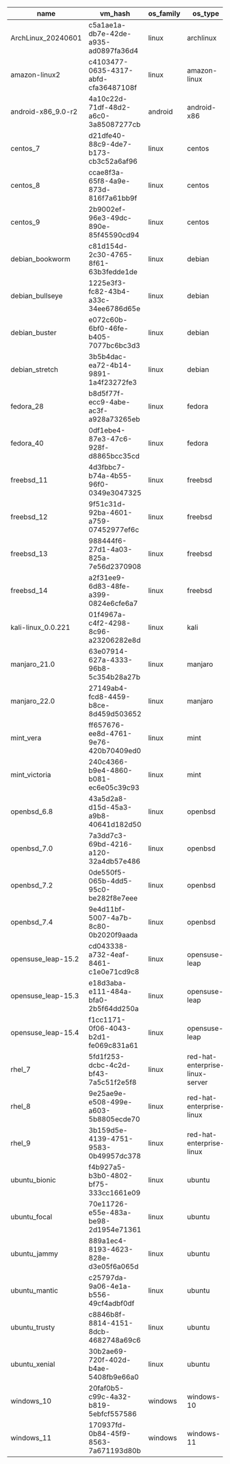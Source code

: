 | name               | vm_hash                              | os_family | os_type                         | os_version    | traffic_folder                                                             | source            | vagrant_box                            | hash                                                                    | link                                                         |
|--------------------| ------------------------------------ |-----------|---------------------------------|---------------|----------------------------------------------------------------------------|-------------------|----------------------------------------|-------------------------------------------------------------------------|--------------------------------------------------------------|
| ArchLinux_20240601 | c5a1ae1a-db7e-42de-a935-ad0897fa36d4 | linux     | archlinux                       | 6.9.3-arch1-1 | /data/virtual_machines/traffic/linux__archlinux__6.9.3-arch1-1             | osboxes.org       |                                        | sha256:25d99cf7eb012f5ccee49c0b3c8085d16c374c55f05570b6d049c8fe65ed47ba | https://www.osboxes.org/arch-linux/#archlinux-20240601-vbox  |
| amazon-linux2      | c4103477-0635-4317-abfd-cfa36487108f | linux     | amazon-linux                    | 2             | /data/virtual_machines/traffic/linux__amazon-linux__2                      | vagrant           | timerags/alinux2                       |                                                                         |                                                              |
| android-x86_9.0-r2 | 4a10c22d-71df-48d2-a6c0-3a85087277cb | android   | android-x86                     | 9.0           | /data/virtual_machines/traffic/android__android-x86__9.0                   | osboxes.org       |                                        | sha256:2eb9b5030a7bf8f8f1a06258b4a73619dba7578c186ac1d3db371c04432836e8 | https://www.osboxes.org/android-x86/#android-x86-9-0-r2-vbox |
| centos_7           | d21dfe40-88c9-4de7-b173-cb3c52a6af96 | linux     | centos                          | 7-core        | /data/virtual_machines/traffic/linux__centos__7-core                       | vagrant           | centos/7                               |                                                                         |                                                              |
| centos_8           | ccae8f3a-65f8-4a9e-873d-816f7a61bb9f | linux     | centos                          | 8             | /data/virtual_machines/traffic/linux__centos__8                            | vagrant           | centos/8                               |                                                                         |                                                              |
| centos_9           | 2b9002ef-96e3-49dc-890e-85f45590cd94 | linux     | centos                          |  9            | /data/virtual_machines/traffic/linux__centos__9                            | vagrant           | centos/stream9                         |                                                                         |                                                              |
| debian_bookworm    | c81d154d-2c30-4765-8f61-63b3fedde1de | linux     | debian                          | 12-bookworm   | /data/virtual_machines/traffic/linux__debian__12-bookworm                  | vagrant           | debian/bookworm64                      |                                                                         |                                                              |
| debian_bullseye    | 1225e3f3-fc82-43b4-a33c-34ee6786d65e | linux     | debian                          | 11-bullseye   | /data/virtual_machines/traffic/linux__debian__11-bullseye                  | vagrant           | debian/bullseye64                      |                                                                         |                                                              |
| debian_buster      | e072c60b-6bf0-46fe-b405-7077bc6bc3d3 | linux     | debian                          | 10-buster     | /data/virtual_machines/traffic/linux__debian__10-buster                    | vagrant           | debian/buster64                        |                                                                         |                                                              |
| debian_stretch     | 3b5b4dac-ea72-4b14-9891-1a4f23272fe3 | linux     | debian                          | 9-stretch     | /data/virtual_machines/traffic/linux__debian__9-stretch                    | vagrant           | debian/stretch64                       |                                                                         |                                                              |
| fedora_28          | b8d5f77f-ecc9-4abe-ac3f-a928a73265eb | linux     | fedora                          | 28            | /data/virtual_machines/traffic/linux__fedora__28                           | vagrant           | generic/fedora28                       |                                                                         |                                                              |
| fedora_40          | 0df1ebe4-87e3-47c6-928f-d8865bcc35cd | linux     | fedora                          | 40            | /data/virtual_machines/traffic/linux__fedora__40                           | vagrant           | bento/fedora40                         |                                                                         |                                                              |
| freebsd_11         | 4d3fbbc7-b74a-4b55-96f0-0349e3047325 | linux     | freebsd                         | 11.4          | /data/virtual_machines/traffic/linux__freebsd__11.4                        | vagrant           | generic/freebsd11                      |                                                                         |                                                              |
| freebsd_12         | 9f51c31d-92ba-4601-a759-07452977ef6c | linux     | freebsd                         | 12.4          | /data/virtual_machines/traffic/linux__freebsd__12.4                        | vagrant           | generic/freebsd12                      |                                                                         |                                                              |
| freebsd_13         | 988444f6-27d1-4a03-825a-7e56d2370908 | linux     | freebsd                         | 13.2          | /data/virtual_machines/traffic/linux__freebsd__13.2                        | vagrant           | generic/freebsd13                      |                                                                         |                                                              |
| freebsd_14         | a2f31ee9-6d83-48fe-a399-0824e6cfe6a7 | linux     | freebsd                         | 14.0          | /data/virtual_machines/traffic/linux__freebsd__14.0                        | vagrant           | generic/freebsd14                      |                                                                         |                                                              |
| kali-linux_0.0.221 | 01f4967a-c4f2-4298-8c96-a23206282e8d | linux     | kali                            | 2023.1        | /data/virtual_machines/traffic/linux__kali__2023.1                         | vagrant           | elrey741/kali-linux_amd64              |                                                                         |                                                              |
| manjaro_21.0       | 63e07914-627a-4333-96b8-5c354b28a27b | linux     | manjaro                         | 21.0          | /data/virtual_machines/traffic/linux__manjaro__21.0                        | linuxvmimages.com |                                        | md5:daabd6555ad6c4776f6aa5f59dff05ea                                    | https://www.linuxvmimages.com/images/manjaro-21/             |
| manjaro_22.0       | 27149ab4-fcd8-4459-b8ce-8d459d503652 | linux     | manjaro                         | 22.0          | /data/virtual_machines/traffic/linux__manjaro__22.0                        | linuxvmimages.com |                                        | md5:fc7a697e3712eb01034aa3f43e47d966                                    | https://www.linuxvmimages.com/images/manjaro-22/             |
| mint_vera          | ff657676-ee8d-4761-9e76-420b70409ed0 | linux     | mint                            | 21.1-vera     | /data/virtual_machines/traffic/linux__mint__21.1-vera                      | vagrant           | aaronvonawesome/linux-mint-21-cinnamon |                                                                         |                                                              |
| mint_victoria      | 240c4366-b9e4-4860-b081-ec6e05c39c93 | linux     | mint                            | 21.2-victoria | /data/virtual_machines/traffic/linux__mint__21.2-victoria                  | vagrant           | sebaviana/Mint21.2-Desktop             |                                                                         |                                                              |
| openbsd_6.8        | 43a5d2a8-d15d-45a3-a9b8-40641d182d50 | linux     | openbsd                         | 6.8           | /data/virtual_machines/traffic/linux__openbsd__6.8                         | vagrant           | fnichol/openbsd-6.8                    |                                                                         |                                                              |
| openbsd_7.0        | 7a3dd7c3-69bd-4216-a120-32a4db57e486 | linux     | openbsd                         | 7.0           | /data/virtual_machines/traffic/linux__openbsd__7.0                         | vagrant           | fnichol/openbsd-7.0                    |                                                                         |                                                              |
| openbsd_7.2        | 0de550f5-065b-4dd5-95c0-be282f8e7eee | linux     | openbsd                         | 7.2           | /data/virtual_machines/traffic/linux__openbsd__7.2                         | vagrant           | fnichol/openbsd-7.2                    |                                                                         |                                                              |
| openbsd_7.4        | 9e4d11bf-5007-4a7b-8c80-0b2020f9aada | linux     | openbsd                         | 7.4           | /data/virtual_machines/traffic/linux__openbsd__7.4                         | vagrant           | fnichol/openbsd-7.4                    |                                                                         |                                                              |
| opensuse_leap-15.2 | cd043338-a732-4eaf-8461-c1e0e71cd9c8 | linux     | opensuse-leap                   | 15.2          | /data/virtual_machines/traffic/linux__opensuse-leap__15.2                  | linuxvmimages.com |                                        | md5:6da62a0061226152c66966b54f8e98e5                                    | https://www.linuxvmimages.com/images/opensuse-15/            |
| opensuse_leap-15.3 | e18d3aba-e111-484a-bfa0-2b5f64dd250a | linux     | opensuse-leap                   | 15.3          | /data/virtual_machines/traffic/linux__opensuse-leap__15.3                  | linuxvmimages.com |                                        | md5:cb1cbc034d341e07cfadc40e1573d6ba                                    | https://www.linuxvmimages.com/images/opensuse-15/            |
| opensuse_leap-15.4 | f1cc1171-0f06-4043-b2d1-fe069c831a61 | linux     | opensuse-leap                   | 15.4          | /data/virtual_machines/traffic/linux__opensuse-leap__15.4                  | linuxvmimages.com |                                        | md5:ec94f9d21f635c001cdcbf695d60c4b0                                    | https://www.linuxvmimages.com/images/opensuse-15/            |
| rhel_7             | 5fd1f253-dcbc-4c2d-bf43-7a5c51f2e5f8 | linux     | red-hat-enterprise-linux-server | 7.9           | /data/virtual_machines/traffic/linux__red-hat-enterprise-linux-server__7.9 | vagrant           | generic/rhel7                          |                                                                         |                                                              |
| rhel_8             | 9e25ae9e-e508-499e-a603-5b8805ecde70 | linux     | red-hat-enterprise-linux        | 8.9           | /data/virtual_machines/traffic/linux__red-hat-enterprise-linux__8.9        | vagrant           | generic/rhel8                          |                                                                         |                                                              |
| rhel_9             | 3b159d5e-4139-4751-9583-0b49957dc378 | linux     | red-hat-enterprise-linux        | 9.3           | /data/virtual_machines/traffic/linux__red-hat-enterprise-linux__9.3        | vagrant           | generic/rhel9                          |                                                                         |                                                              |
| ubuntu_bionic      | f4b927a5-b3b0-4802-bf75-333cc1661e09 | linux     | ubuntu                          | 18.04.6       | /data/virtual_machines/traffic/linux__ubuntu__18.04.6                      | vagrant           | ubuntu/bionic64                        |                                                                         |                                                              |
| ubuntu_focal       | 70e11726-e55e-483a-be98-2d1954e71361 | linux     | ubuntu                          | 20.04.6-lts   | /data/virtual_machines/traffic/linux__ubuntu__20.04.6-lts                  | vagrant           | ubuntu/focal64                         |                                                                         |                                                              |
| ubuntu_jammy       | 889a1ec4-8193-4623-828e-d3e05f6a065d | linux     | ubuntu                          | 22.04.4-lts   | /data/virtual_machines/traffic/linux__ubuntu__22.04.4-lts                  | vagrant           | ubuntu/jammy64                         |                                                                         |                                                              |
| ubuntu_mantic      | c25797da-9a06-4e1a-b556-49cf4adbf0df | linux     | ubuntu                          | 23.10         | /data/virtual_machines/traffic/linux__ubuntu__23.10                        | vagrant           | ubuntu/mantic64                        |                                                                         |                                                              |
| ubuntu_trusty      | c8846b8f-8814-4151-8dcb-4682748a69c6 | linux     | ubuntu                          | 14.04.6-lts   | /data/virtual_machines/traffic/linux__ubuntu__14.04.6-lts                  | vagrant           | ubuntu/trusty64                        |                                                                         |                                                              |
| ubuntu_xenial      | 30b2ae69-720f-402d-b4ae-5408fb9e66a0 | linux     | ubuntu                          | 16.04.6-lts   | /data/virtual_machines/traffic/linux__ubuntu__16.04.6-lts                  | vagrant           | ubuntu/xenial64                        |                                                                         |                                                              |
| windows_10         | 20faf0b5-c99c-4a32-b819-5ebfcf557586 | windows   | windows-10                      | 10.0.9045.429 | /data/virtual_machines/traffic/windows__windows-10__10.0.9045.429          | vagrant           | gusztavvargadr/windows-10              |                                                                         |                                                              |
| windows_11         | 170937fd-0b84-45f9-8563-7a671193d80b | windows   | windows-11                      | 10.0.22631    | /data/virtual_machines/traffic/windows__windows-11__10.0.22631             | vagrant           | gusztavvargadr/windows-11              |                                                                         |                                                              |
